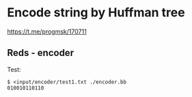 # Encode string by Huffman tree
https://t.me/progmsk/170711

## Reds - encoder

Test:
```shell
$ <input/encoder/test1.txt ./encoder.bb
010010110110
```

